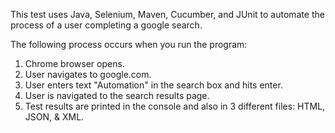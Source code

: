 This test uses Java, Selenium, Maven, Cucumber, and JUnit to automate the process of a user completing a google search.

The following process occurs when you run the program:

1. Chrome browser opens.
2. User navigates to google.com.
3. User enters text "Automation" in the search box and hits enter.
4. User is navigated to the search results page.
5. Test results are printed in the console and also in 3 different files: HTML, JSON, & XML.
